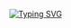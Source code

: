 [![Typing SVG](https://readme-typing-svg.herokuapp.com?font=Fira+Code&pause=1000&color=F7190C&width=435&lines=Welcome+To+My+Github+Profile)](https://git.io/typing-svg)
<!---
Unknown-903/Unknown-903 is a ✨ special ✨ repository because its `README.md` (this file) appears on your GitHub profile.
You can click the Preview link to take a look at your changes.
--->
